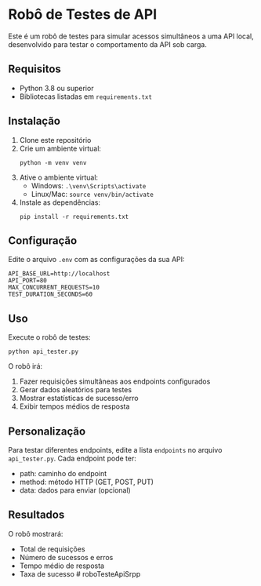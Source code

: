 # Robô de Testes de API

Este é um robô de testes para simular acessos simultâneos a uma API local, desenvolvido para testar o comportamento da API sob carga.

## Requisitos

- Python 3.8 ou superior
- Bibliotecas listadas em `requirements.txt`

## Instalação

1. Clone este repositório
2. Crie um ambiente virtual:
   ```
   python -m venv venv
   ```
3. Ative o ambiente virtual:
   - Windows: `.\venv\Scripts\activate`
   - Linux/Mac: `source venv/bin/activate`
4. Instale as dependências:
   ```
   pip install -r requirements.txt
   ```

## Configuração

Edite o arquivo `.env` com as configurações da sua API:

```
API_BASE_URL=http://localhost
API_PORT=80
MAX_CONCURRENT_REQUESTS=10
TEST_DURATION_SECONDS=60
```

## Uso

Execute o robô de testes:

```
python api_tester.py
```

O robô irá:
1. Fazer requisições simultâneas aos endpoints configurados
2. Gerar dados aleatórios para testes
3. Mostrar estatísticas de sucesso/erro
4. Exibir tempos médios de resposta

## Personalização

Para testar diferentes endpoints, edite a lista `endpoints` no arquivo `api_tester.py`. Cada endpoint pode ter:
- path: caminho do endpoint
- method: método HTTP (GET, POST, PUT)
- data: dados para enviar (opcional)

## Resultados

O robô mostrará:
- Total de requisições
- Número de sucessos e erros
- Tempo médio de resposta
- Taxa de sucesso #   r o b o T e s t e A p i S r p p  
 